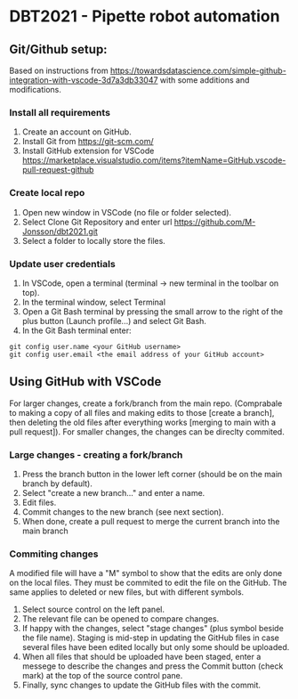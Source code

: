 # DBT2021 - Pipette robot automation
## Git/Github setup:
Based on instructions from https://towardsdatascience.com/simple-github-integration-with-vscode-3d7a3db33047 with some additions and modifications. 
### Install all requirements
1. Create an account on GitHub.
2. Install Git from https://git-scm.com/
3. Install GitHub extension for VSCode https://marketplace.visualstudio.com/items?itemName=GitHub.vscode-pull-request-github

### Create local repo
1. Open new window in VSCode (no file or folder selected).
2. Select Clone Git Repository and enter url https://github.com/M-Jonsson/dbt2021.git 
3. Select a folder to locally store the files.

### Update user credentials
1. In VSCode, open a terminal (terminal -> new terminal in the toolbar on top).
2. In the terminal window, select Terminal
3. Open a Git Bash terminal by pressing the small arrow to the right of the plus button (Launch profile...) and select Git Bash.
4. In the Git Bash terminal enter:
```
git config user.name <your GitHub username>
git config user.email <the email address of your GitHub account>
```

## Using GitHub with VSCode
For larger changes, create a fork/branch from the main repo. (Comprabale to making a copy of all files and making edits to those [create a branch], then deleting the old files after everything works [merging to main with a pull request]).
For smaller changes, the changes can be direclty commited.
### Large changes - creating a fork/branch
1. Press the branch button in the lower left corner (should be on the main branch by default). 
2. Select "create a new branch..." and enter a name.
3. Edit files.
4. Commit changes to the new branch (see next section).
5. When done, create a pull request to merge the current branch into the main branch 
### Commiting changes
A modified file will have a "M" symbol to show that the edits are only done on the local files. They must be commited to edit the file on the GitHub. The same applies to deleted or new files, but with different symbols. 
1. Select source control on the left panel.
2. The relevant file can be opened to compare changes.
3. If happy with the changes, select "stage changes" (plus symbol beside the file name). Staging is mid-step in updating the GitHub files in case several files have been edited locally but only some should be uploaded.
4. When all files that should be uploaded have been staged, enter a messege to describe the changes and press the Commit button (check mark) at the top of the source control pane.
5. Finally, sync changes to update the GitHub files with the commit. 
